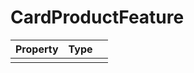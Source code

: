 # CardProductFeature

| Property   |      Type      |   |
|:----------|:-------------|:------|
|   |   |   |
